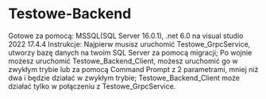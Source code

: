 # Testowe-Backend
Gotowe za pomocą: MSSQL(SQL Server 16.0.1), .net 6.0 na visual studio 2022 17.4.4 
Instrukcje:
Najpierw musisz uruchomić Testowe_GrpcService, utworzy bazę danych na twoim SQL Server za pomocą migracji;
Po wojnie możesz uruchomić Testowe_Backend_Client, możesz uruchomić go w zwykłym trybie lub za pomocą Command Prompt z 2 parametrami, mniej niż dwa i będzie działać w zwykłym trybie;
Testowe_Backend_Client może działać tylko w połączeniu z Testowe_GrpcService.